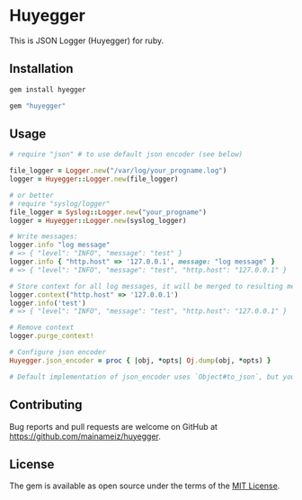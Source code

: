 # Huyegger

This is JSON Logger (Huyegger) for ruby.

## Installation

```ruby
gem install hyegger

gem "huyegger"
```

## Usage

```ruby
# require "json" # to use default json encoder (see below)

file_logger = Logger.new("/var/log/your_progname.log")
logger = Huyegger::Logger.new(file_logger)

# or better
# require "syslog/logger"
file_logger = Syslog::Logger.new("your_progname")
logger = Huyegger::Logger.new(syslog_logger)

# Write messages:
logger.info "log message"
# => { "level": "INFO", "message": "test" }
logger.info { "http.host" => '127.0.0.1', message: "log message" }
# => { "level": "INFO", "message": "test", "http.host": "127.0.0.1" }

# Store context for all log messages, it will be merged to resulting messages
logger.context("http.host" => '127.0.0.1')
logger.info('test')
# => { "level": "INFO", "message": "test", "http.host": "127.0.0.1" }

# Remove context
logger.purge_context!

# Configure json encoder
Huyegger.json_encoder = proc { |obj, *opts| Oj.dump(obj, *opts) }

# Default implementation of json_encoder uses `Object#to_json`, but you need to `require "json"` to use default json encoder.
```

## Contributing

Bug reports and pull requests are welcome on GitHub at https://github.com/mainameiz/huyegger.


## License

The gem is available as open source under the terms of the [MIT License](http://opensource.org/licenses/MIT).
